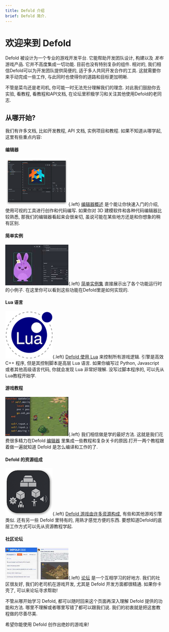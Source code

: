 ```yaml
---
title: Defold 介绍
brief: Defold 简介.
---
```


# 欢迎来到 Defold

Defold 被设计为一个专业的游戏开发平台. 它能帮助开发团队设计, 构建以及 _发布_ 游戏产品. 它并不高度集成一切功能. 目前也没有特别复杂的组件. 相对的, 我们相信Defold可以为开发团队提供简便的, 适于多人共同开发合作的工具. 这就需要你来手动完成一些工作, 与此同时也使得你的道路和目标更加明晰.

不管是菜鸟还是老司机, 你可能一时无法充分理解我们的理念. 对此我们鼓励你去实验, 看教程, 看教程和API文档, 在论坛里积极学习和关注其他使用Defold的老同志.

## 从哪开始?

我们有许多文档, 比如开发教程, API 文档, 实例项目和教程. 如果不知道从哪学起, 这里有些重点内容:

#### 编辑器
![Editor overview](images/introduction/editor.png){.left} [编辑器概述](/manuals/editor/) 是个能让你快速入门的介绍, 使用可视的工具进行创作和代码编写. 如果你对 3D 建模软件和各种代码编辑器比较熟悉, 那我们的编辑器看起来会很亲切, 虽说可能在某些地方还是和你想象的稍有区别.

#### 简单实例
![Examples](images/introduction/examples.jpg){.left} [简单实例集](/examples/) 直接展示出了各个功能运行时的小例子. 在这里你可以看到这些功能在Defold里是如何实现的.

#### Lua 语言
![Lua overview](images/introduction/lua.png){.left} [Defold 使用 Lua](/manuals/lua/) 来控制所有游戏逻辑. 引擎是高效 C++ 程序, 但是其控制脚本是高层 Lua 语言. 如果你编写过 Python, Javascript 或者其他高级语言代码, 你就会发现 Lua 非常好理解. 没写过脚本程序的, 可以先从Lua教程开始学.

#### 游戏教程
![Tutorials](images/introduction/tutorials.jpg){.left} 我们相信做是学的最好方法. 这就是我们花费很多精力在Defold [编辑器](/manuals/editor/) 里集成一些教程和复杂关卡的原因.打开一两个教程跟着做一遍就知道 Defold 是怎么编译和工作的了.

#### Defold 的资源组成
![Building blocks](images/introduction/building_blocks.png){.left} [Defold 游戏由许多资源构成](/manuals/building-blocks/), 有些和其他游戏引擎类似. 还有另一些 Defold 里特有的, 用熟才感觉方便的东西. 要想知道Defold的底层工作方式可以先从资源教程学起.

#### 社区论坛
![论坛](images/introduction/forum.jpg){.left} [论坛](//forum.defold.com/) 是一个互相学习的好地方. 我们的社区很友好, 我们的老司机在游戏开发, 尤其是 Defold 开发方面都很精通. 如果你卡壳了, 可以来论坛寻求帮助!

不管从哪开始学习 Defold, 都可以随时回来这个页面再深入理解 Defold 提供的功能和方法. 哪里不理解或者哪里写错了都可以跟我们说. 我们的初衷就是把这套教程做的尽善尽美.

希望你能使用 Defold 创作出绝妙的游戏来!
